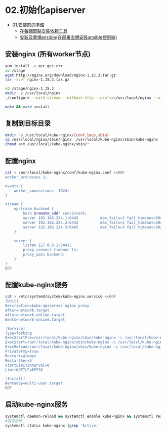 # 02.初始化apiserver

<!-- TOC -->

- [01.安裝前的準備](#01.安裝前的準備)
    - [在每個節點安裝依賴工具](#在每個節點安裝依賴工具)
    - [安裝及準備ansible(在部署主機安裝ansible控制端)](#安裝及準備ansible(在部署主機安裝ansible控制端))

<!-- /TOC -->

## 安装nginx (所有worker节点)



``` bash
yum install -y gcc gcc-c++
cd /stage
wget http://nginx.org/download/nginx-1.15.3.tar.gz
tar -xzvf nginx-1.15.3.tar.gz

cd /stage/nginx-1.15.3
mkdir -p /usr/local/nginx
./configure --with-stream --without-http --prefix=/usr/local/nginx --without-http_uwsgi_module --without-http_scgi_module --without-http_fastcgi_module

make && make install
```

## 复制到目标目录

``` bash
mkdir -p /usr/local/kube-nginx/{conf,logs,sbin}
cp /usr/local/nginx/sbin/nginx  /usr/local/kube-nginx/sbin/kube-nginx
chmod a+x /usr/local/kube-nginx/sbin/*
```

## 配置nginx

``` bash
cat > /usr/local/kube-nginx/conf/kube-nginx.conf <<EOF
worker_processes 1;

events {
    worker_connections  1024;
}

stream {
    upstream backend {
        hash $remote_addr consistent;
        server 192.168.224.1:6443          max_fails=3 fail_timeout=30s;
        server 192.168.224.2:6443          max_fails=3 fail_timeout=30s;
        server 192.168.224.3:6443          max_fails=3 fail_timeout=30s;
    }

    server {
        listen 127.0.0.1:8443;
        proxy_connect_timeout 1s;
        proxy_pass backend;  
    }
}
EOF
```

## 配置kube-nginx服务

``` bash
cat > /etc/systemd/system/kube-nginx.service <<EOF
[Unit]
Description=kube-apiserver nginx proxy
After=network.target
After=network-online.target
Wants=network-online.target

[Service]
Type=forking
ExecStartPre=/usr/local/kube-nginx/sbin/kube-nginx -c /usr/local/kube-nginx/conf/kube-nginx.conf -p /usr/local/kube-nginx -t
ExecStart=/usr/local/kube-nginx/sbin/kube-nginx -c /usr/local/kube-nginx/conf/kube-nginx.conf -p /usr/local/kube-nginx
ExecReload=/usr/local/kube-nginx/sbin/kube-nginx -c /usr/local/kube-nginx/conf/kube-nginx.conf -p /usr/local/kube-nginx -s reload
PrivateTmp=true
Restart=always
RestartSec=5
StartLimitInterval=0
LimitNOFILE=65536

[Install]
WantedBy=multi-user.target
EOF
```
## 启动kube-nginx服务
``` bash
systemctl daemon-reload && systemctl enable kube-nginx && systemctl restart kube-nginx
#验证启动
systemctl status kube-nginx |grep 'Active:'
```
